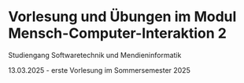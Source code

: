 # Vorlesung und Übungen im Modul Mensch-Computer-Interaktion 2

Studiengang Softwaretechnik und Mendieninformatik



13.03.2025 - erste Vorlesung im Sommersemester 2025


